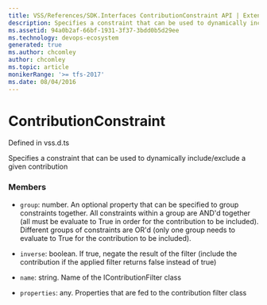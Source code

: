 ```yaml
---
title: VSS/References/SDK.Interfaces ContributionConstraint API | Extensions for Azure DevOps Services
description: Specifies a constraint that can be used to dynamically include/exclude a given contribution
ms.assetid: 94a0b2af-66bf-1931-3f37-3bdd0b5d29ee
ms.technology: devops-ecosystem
generated: true
ms.author: chcomley
author: chcomley
ms.topic: article
monikerRange: '>= tfs-2017'
ms.date: 08/04/2016
---
```


# ContributionConstraint

Defined in vss.d.ts


Specifies a constraint that can be used to dynamically include/exclude a given contribution 

### Members

* `group`: number. An optional property that can be specified to group constraints together. All constraints within a group are AND&#x27;d together (all must be evaluate to True in order for the contribution to be included). Different groups of constraints are OR&#x27;d (only one group needs to evaluate to True for the contribution to be included).

* `inverse`: boolean. If true, negate the result of the filter (include the contribution if the applied filter returns false instead of true)

* `name`: string. Name of the IContributionFilter class

* `properties`: any. Properties that are fed to the contribution filter class

